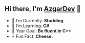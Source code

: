 [reddit]: https://www.reddit.com/user/Azg4rD
[github]: https://www.github.com/AzgarDev

## Hi there, I'm [AzgarDev](https://github.com/AzgarDev) 👋

- 🥅 I’m Currently: **Studding**
- 🌱 I’m Learning: **C#**
- 🔭 Year Goal: **Be fluent in C++**
- ⚡ Fun Fact:  **Cheese.**

